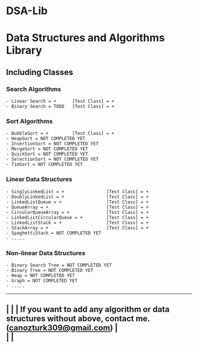 # DSA-Lib

# Data Structures and Algorithms Library

## Including Classes

### Search Algorithms
    - Linear Search = +      [Test Class] = +
    - Binary Search = TODO   [Test Class] = +

### Sort Algorithms
    - BubbleSort = +         [Test Class] = +
    - HeapSort = NOT COMPLETED YET
    - InsertionSort = NOT COMPLETED YET
    - MergeSort = NOT COMPLETED YET
    - QuickSort = NOT COMPLETED YET
    - SelectionSort = NOT COMPLETED YET
    - TimSort = NOT COMPLETED YET

### Linear Data Structures
    - SinglyLinkedList = +                [Test Class] = +
    - DoublyLinkedList = +                [Test Class] = +
    - LinkedListQueue = +                 [Test Class] = +
    - QueueArray = +                      [Test Class] = +
    - CircularQueueArray = +              [Test Class] = +
    - LinkedListCircularQueue = +         [Test Class] = +
    - LinkedListStack = +                 [Test Class] = +
    - StackArray = +                      [Test Class] = +
    - SpaghettiStack = NOT COMPLETED YET
    - .....

### Non-linear Data Structures
    - Binary Search Tree = NOT COMPLETED YET
    - Binary Tree = NOT COMPLETED YET
    - Heap = NOT COMPLETED YET
    - Graph = NOT COMPLETED YET
    - .....

----------------------------------------------------------------------------------------------------------
|                                                                                                         |
| If you want to add any algorithm or data structures without above, contact me. (canozturk309@gmail.com) |  
|                                                                                                         |
----------------------------------------------------------------------------------------------------------
